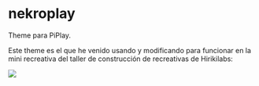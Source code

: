 nekroplay
=========

Theme para PiPlay.

Este theme es el que he venido usando y modificando para funcionar en la mini recreativa del taller de construcción de recreativas de Hirikilabs:

<img src="https://pbs.twimg.com/media/Btuqc-bIYAAzwFC.jpg">
